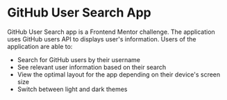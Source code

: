 # GitHub User Search App

 GitHub User Search app is a Frontend Mentor challenge. The application uses GitHub users API to displays user's information. Users of the application are able to:

   - Search for GitHub users by their username
   - See relevant user information based on their search
   - View the optimal layout for the app depending on their device's screen size
   - Switch between light and dark themes


